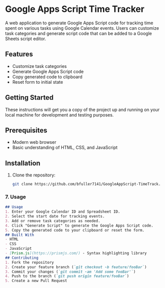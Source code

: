 # Google Apps Script Time Tracker
A web application to generate Google Apps Script code for tracking time spent on various tasks using Google Calendar events. Users can customize task categories and generate script code that can be added to a Google Sheets script editor.
## Features
- Customize task categories
- Generate Google Apps Script code
- Copy generated code to clipboard
- Reset form to initial state
## Getting Started
These instructions will get you a copy of the project up and running on your local machine for development and testing purposes.
## Prerequisites
- Modern web browser
- Basic understanding of HTML, CSS, and JavaScript
## Installation
1. Clone the repository:
   ```bash
   git clone https://github.com/bfuller7141/GoogleAppScript-TimeTrack.git
### 7. Usage
```markdown
## Usage
1. Enter your Google Calendar ID and Spreadsheet ID.
2. Select the start date for tracking events.
3. Add or remove task categories as needed.
4. Click "Generate Script" to generate the Google Apps Script code.
5. Copy the generated code to your clipboard or reset the form.
## Built With
- HTML
- CSS
- JavaScript
- [Prism.js](https://prismjs.com/) - Syntax highlighting library
## Contributing
1. Fork the repository
2. Create your feature branch (`git checkout -b feature/fooBar`)
3. Commit your changes (`git commit -am 'Add some fooBar'`)
4. Push to the branch (`git push origin feature/fooBar`)
5. Create a new Pull Request
